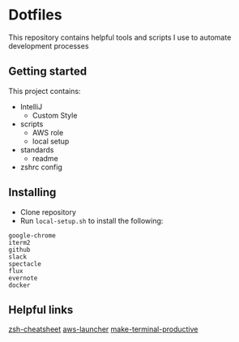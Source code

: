 # Dotfiles

This repository contains helpful tools and scripts I use to automate development processes

## Getting started

This project contains:
- IntelliJ
    - Custom Style
- scripts
    - AWS role 
    - local setup 
- standards
    - readme
- zshrc config



## Installing

- Clone repository
- Run `local-setup.sh` to install the following:
```
google-chrome
iterm2
github
slack
spectacle
flux
evernote
docker
```
## Helpful links

[zsh-cheatsheet](https://github.com/ohmyzsh/ohmyzsh/wiki/Cheatsheet)
[aws-launcher](https://github.com/kwent/aws-launcher)
[make-terminal-productive](https://medium.com/@ivanaugustobd/your-terminal-can-be-much-much-more-productive-5256424658e8)

